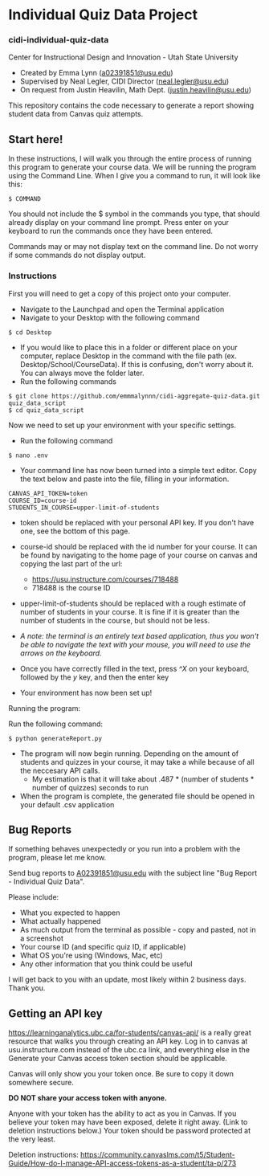 # Individual Quiz Data Project
### cidi-individual-quiz-data
Center for Instructional Design and Innovation - Utah State University

* Created by Emma Lynn (a02391851@usu.edu)
* Supervised by Neal Legler, CIDI Director (neal.legler@usu.edu)
* On request from Justin Heavilin, Math Dept. (justin.heavilin@usu.edu)

This repository contains the code necessary to generate a report showing student data from Canvas quiz attempts.

## Start here!
In these instructions, I will walk you through the entire process of running this program to generate your course data.
We will be running the program using the Command Line. When I give you a command to run, it will look like this:
```
$ COMMAND
```
You should not include the $ symbol in the commands you type, that should already display on your command line prompt. Press enter on your keyboard to run the commands once they have been entered.

Commands may or may not display text on the command line. Do not worry if some commands do not display output.

### Instructions

First you will need to get a copy of this project onto your computer.
* Navigate to the Launchpad and open the Terminal application
* Navigate to your Desktop with the following command
```
$ cd Desktop
```
  * If you would like to place this in a folder or different place on your computer, replace Desktop in the command with the file path (ex. Desktop/School/CourseData). If this is confusing, don't worry about it. You can always move the folder later.
* Run the following commands
```commandline
$ git clone https://github.com/emmmalynnn/cidi-aggregate-quiz-data.git quiz_data_script
$ cd quiz_data_script
```
Now we need to set up your environment with your specific settings.
  *  Run the following command
```commandline
$ nano .env
```

  *  Your command line has now been turned into a simple text editor. Copy the text below and paste into the file, filling in your information.
  ```commandline
CANVAS_API_TOKEN=token
COURSE_ID=course-id
STUDENTS_IN_COURSE=upper-limit-of-students
```

* token should be replaced with your personal API key. If you don't have one, see the bottom of this page.
* course-id should be replaced with the id number for your course. It can be found by navigating to the home page of your course on canvas and copying the last part of the url:
  * https://usu.instructure.com/courses/718488
  * 718488 is the course ID
* upper-limit-of-students should be replaced with a rough estimate of number of students in your course. It is fine if it is greater than the number of students in the course, but should not be less.

* _A note: the terminal is an entirely text based application, thus you won't be able to navigate the text with your mouse, you will need to use the arrows on the keyboard._


* Once you have correctly filled in the text, press _^X_ on your keyboard, followed by the _y_ key, and then the enter key

* Your environment has now been set up!

Running the program:

Run the following command:
```commandline
$ python generateReport.py
```
* The program will now begin running. Depending on the amount of students and quizzes in your course, it may take a while because of all the neccesary API calls.
  * My estimation is that it will take about .487 * (number of students * number of quizzes) seconds to run
* When the program is complete, the generated file should be opened in your default .csv application

## Bug Reports
If something behaves unexpectedly or you run into a problem with the program, please let me know.

Send bug reports to A02391851@usu.edu with the subject line "Bug Report - Individual Quiz Data".

Please include:
* What you expected to happen
* What actually happened
* As much output from the terminal as possible - copy and pasted, not in a screenshot
* Your course ID (and specific quiz ID, if applicable)
* What OS you're using (Windows, Mac, etc)
* Any other information that you think could be useful

I will get back to you with an update, most likely within 2 business days. Thank you.

## Getting an API key
https://learninganalytics.ubc.ca/for-students/canvas-api/ is a really great resource that walks you through creating an API key.
 Log in to canvas at usu.instructure.com instead of the ubc.ca link, and everything else in the Generate your Canvas access token section should be applicable.
 
Canvas will only show you your token once. Be sure to copy it down somewhere secure. 

**DO NOT share your access token with anyone.**

Anyone with your token has the ability to act as you in Canvas. If you believe your token may have been exposed, delete it right away. (Link to deletion instructions below.)
 Your token should be password protected at the very least.

Deletion instructions: https://community.canvaslms.com/t5/Student-Guide/How-do-I-manage-API-access-tokens-as-a-student/ta-p/273